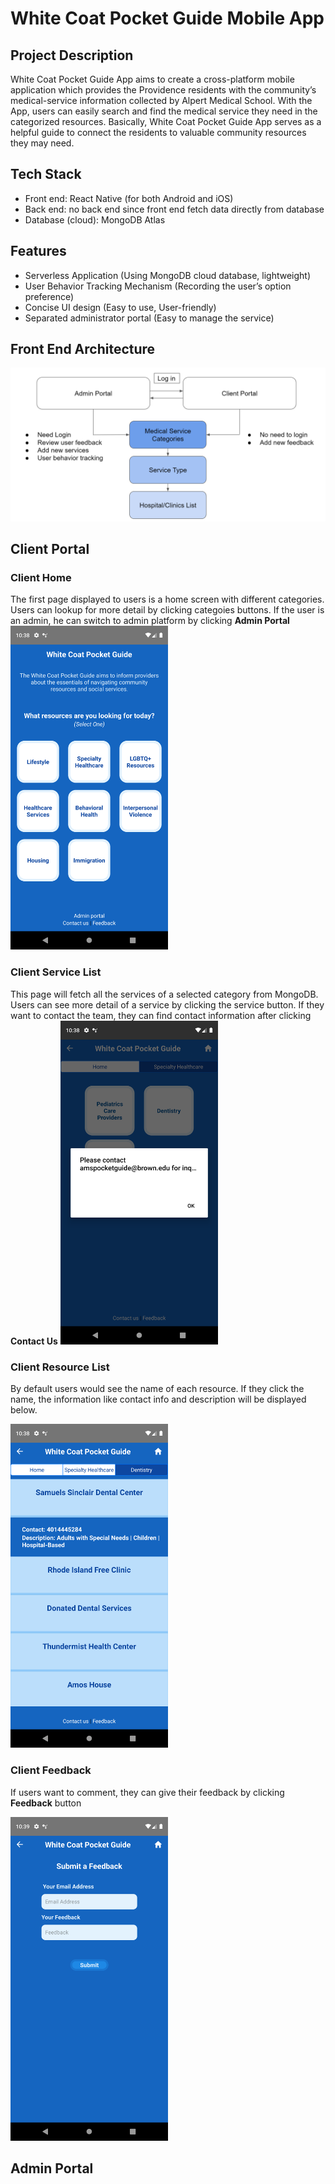 # White Coat Pocket Guide Mobile App 

## Project Description
White Coat Pocket Guide App aims to create a cross-platform mobile
application which provides the Providence residents with the community’s
medical-service information collected by Alpert Medical School.
With the App, users can easily search and find the medical service they
need in the categorized resources. Basically, White Coat Pocket Guide App
serves as a helpful guide to connect the residents to valuable community
resources they may need.
## Tech Stack
* Front end: React Native (for both Android and iOS)
* Back end: no back end since front end fetch data directly from database
* Database (cloud): MongoDB Atlas


## Features
* Serverless Application (Using MongoDB cloud database, lightweight)
* User Behavior Tracking Mechanism (Recording the user’s option preference)
* Concise UI design (Easy to use, User-friendly)
* Separated administrator portal (Easy to manage the service)

## Front End Architecture

![image](https://github.com/lymmm412/react_native_mobile_app/blob/master/resource/front-end.png)
## Client Portal
### Client Home
The first page displayed to users is a home screen with different categories. Users can lookup for more detail by clicking categoies buttons. If the user is an admin, he can switch to admin platform by clicking **Admin Portal**
<img src="https://github.com/lymmm412/react_native_mobile_app/blob/master/resource/client-home.png" width=50%>
### Client Service List
This page will fetch all the services of a selected category from MongoDB. Users can see more detail of a service by clicking the service button. If they want to contact the team, they can find contact information after clicking **Contact Us**
<img src="https://github.com/lymmm412/react_native_mobile_app/blob/master/resource/client-servicelist.png" width=50%>

### Client Resource List
By default users would see the name of each resource. If they click the name, the information like contact info and description will be displayed below.

<img src="https://github.com/lymmm412/react_native_mobile_app/blob/master/resource/client-resourcelist.png" width=50%>

### Client Feedback
If users want to comment, they can give their feedback by clicking **Feedback** button

<img src="https://github.com/lymmm412/react_native_mobile_app/blob/master/resource/client-feedback.png" width=50%>

## Admin Portal



